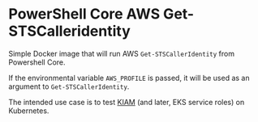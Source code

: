 # PowerShell Core AWS Get-STSCalleridentity

Simple Docker image that will run AWS `Get-STSCallerIdentity` from Powershell Core.

If the environmental variable `AWS_PROFILE` is passed, it will be used as an argument to `Get-STSCallerIdentity`.

The intended use case is to test [KIAM](https://github.com/uswitch/kiam) (and later, EKS service roles) on Kubernetes.
